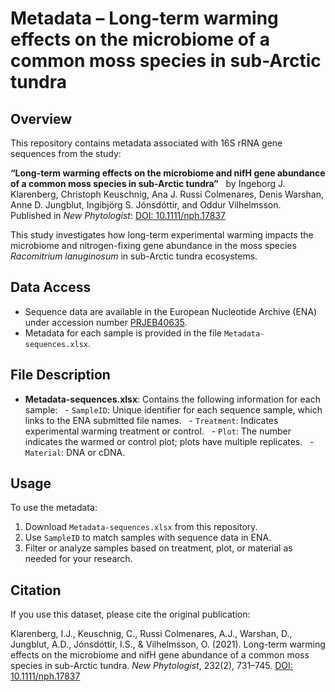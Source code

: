 # Metadata – Long-term warming effects on the microbiome of a common moss species in sub-Arctic tundra

## Overview

This repository contains metadata associated with 16S rRNA gene sequences from the study:

**“Long-term warming effects on the microbiome and nifH gene abundance of a common moss species in sub-Arctic tundra”**  
by Ingeborg J. Klarenberg, Christoph Keuschnig, Ana J. Russi Colmenares, Denis Warshan, Anne D. Jungblut, Ingibjörg S. Jónsdóttir, and Oddur Vilhelmsson.  
Published in *New Phytologist*: [DOI: 10.1111/nph.17837](https://nph.onlinelibrary.wiley.com/doi/10.1111/nph.17837)

This study investigates how long-term experimental warming impacts the microbiome and nitrogen-fixing gene abundance in the moss species *Racomitrium lanuginosum* in sub-Arctic tundra ecosystems.

## Data Access

- Sequence data are available in the European Nucleotide Archive (ENA) under accession number [PRJEB40635](https://www.ebi.ac.uk/ena/browser/view/PRJEB40635).
- Metadata for each sample is provided in the file `Metadata-sequences.xlsx`.

## File Description

- **Metadata-sequences.xlsx**: Contains the following information for each sample:
  - `SampleID`: Unique identifier for each sequence sample, which links to the ENA submitted file names.
  - `Treatment`: Indicates experimental warming treatment or control.
  - `Plot`: The number indicates the warmed or control plot; plots have multiple replicates.
  - `Material`: DNA or cDNA.

## Usage

To use the metadata:
1. Download `Metadata-sequences.xlsx` from this repository.
2. Use `SampleID` to match samples with sequence data in ENA.
3. Filter or analyze samples based on treatment, plot, or material as needed for your research.

## Citation

If you use this dataset, please cite the original publication:

Klarenberg, I.J., Keuschnig, C., Russi Colmenares, A.J., Warshan, D., Jungblut, A.D., Jónsdóttir, I.S., & Vilhelmsson, O. (2021). Long-term warming effects on the microbiome and nifH gene abundance of a common moss species in sub-Arctic tundra. *New Phytologist*, 232(2), 731–745. [DOI: 10.1111/nph.17837](https://nph.onlinelibrary.wiley.com/doi/10.1111/nph.17837)


